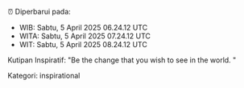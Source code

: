 ⏰ Diperbarui pada:
- WIB: Sabtu, 5 April 2025 06.24.12 UTC
- WITA: Sabtu, 5 April 2025 07.24.12 UTC
- WIT: Sabtu, 5 April 2025 08.24.12 UTC

Kutipan Inspiratif:
"Be the change that you wish to see in the world. "


Kategori: inspirational

